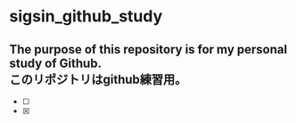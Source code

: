 # sigsin_github_study
The purpose of this repository is for my personal study of Github.  
このリポジトリはgithub練習用。
---
 -[ ]
  -[x]
  
